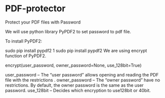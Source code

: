 # PDF-protector
Protect your PDF files with Password

We will use python library PyPDF2 to set password to pdf file.

To install PyPDF2:

sudo pip install pypdf2
1
sudo pip install pypdf2
We are using encrypt function of PyPDF2.

encrypt(user_password, owner_password=None, use_128bit=True)

user_password  – The “user password” allows opening and reading the PDF file with the restrictions .
owner_password – The “owner password”  have no restrictions. By default, the owner password is the same as the user password.
use_128bit  – Decides which encryption to use128bit or 40bit.
